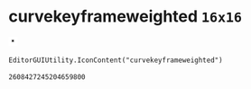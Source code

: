 # curvekeyframeweighted `16x16`
<img src="/img/curvekeyframeweighted.png" width=16 height=16>

``` CSharp
EditorGUIUtility.IconContent("curvekeyframeweighted")
```
```
2608427245204659800
```
